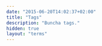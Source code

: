 ```yaml
---
date: "2015-06-20T14:02:37+02:00"
title: "Tags"
description: "Buncha tags."
hidden: true
layout: "terms"
---
```

